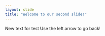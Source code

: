 ```yaml
---
layout: slide
title: "Welcome to our second slide!"
---
```

New text for test
Use the left arrow to go back!
